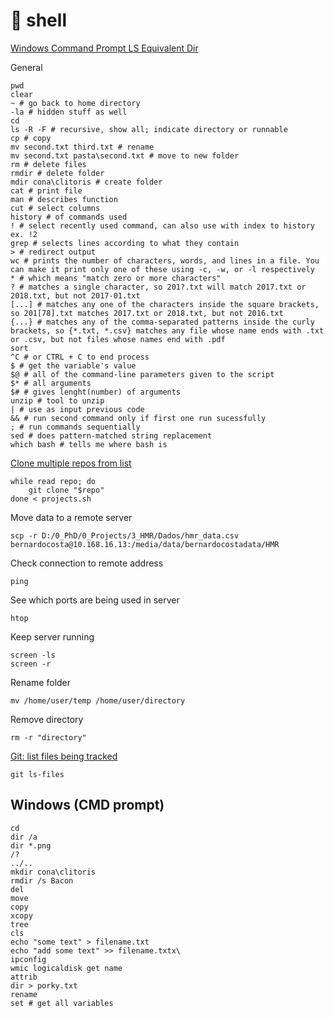# 🐚 shell


[Windows Command Prompt LS Equivalent Dir](https://skimfeed.com/blog/windows-command-prompt-ls-equivalent-dir/)

General
```
pwd  
clear
~ # go back to home directory
-la # hidden stuff as well
cd 
ls -R -F # recursive, show all; indicate directory or runnable
cp # copy
mv second.txt third.txt # rename 
mv second.txt pasta\second.txt # move to new folder
rm # delete files
rmdir # delete folder
mdir cona\clitoris # create folder
cat # print file
man # describes function
cut # select columns
history # of commands used
! # select recently used command, can also use with index to history ex. !2
grep # selects lines according to what they contain
> # redirect output
wc # prints the number of characters, words, and lines in a file. You can make it print only one of these using -c, -w, or -l respectively
* # which means "match zero or more characters"
? # matches a single character, so 201?.txt will match 2017.txt or 2018.txt, but not 2017-01.txt
[...] # matches any one of the characters inside the square brackets, so 201[78].txt matches 2017.txt or 2018.txt, but not 2016.txt
{...} # matches any of the comma-separated patterns inside the curly brackets, so {*.txt, *.csv} matches any file whose name ends with .txt or .csv, but not files whose names end with .pdf
sort
^C # or CTRL + C to end process
$ # get the variable's value
$@ # all of the command-line parameters given to the script
$* # all arguments
$# # gives lenght(number) of arguments 
unzip # tool to unzip
| # use as input previous code
&& # run second command only if first one run sucessfully
; # run commands sequentially
sed # does pattern-matched string replacement
which bash # tells me where bash is
```

[Clone multiple repos from list](https://stackoverflow.com/questions/33649639/how-to-clone-a-list-of-git-repositories)
```
while read repo; do
    git clone "$repo"
done < projects.sh
```
Move data to a remote server
```
scp -r D:/0_PhD/0_Projects/3_HMR/Dados/hmr_data.csv bernardocosta@10.168.16.13:/media/data/bernardocostadata/HMR
```
Check connection to remote address
```
ping
```
See which ports are being used in server
```
htop
```
Keep server running
```
screen -ls  
screen -r
```
Rename folder
```
mv /home/user/temp /home/user/directory
```
Remove directory
```
rm -r "directory"
```
[Git: list files being tracked](https://stackoverflow.com/questions/15606955/how-can-i-make-git-show-a-list-of-the-files-that-are-being-tracked)
```
git ls-files
```


## Windows (CMD prompt)
```
cd 
dir /a
dir *.png
/?
../..
mkdir cona\clitoris
rmdir /s Bacon
del
move
copy
xcopy
tree
cls
echo "some text" > filename.txt
echo "add some text" >> filename.txtx\
ipconfig
wmic logicaldisk get name
attrib
dir > porky.txt
rename
set # get all variables
```
